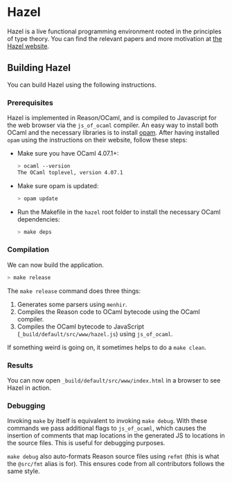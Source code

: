# Hazel

Hazel is a live functional programming environment rooted in the principles
of type theory. You can find the relevant papers and more motivation at
[the Hazel website](https://hazel.org/).

## Building Hazel
You can build Hazel using the following instructions.

### Prerequisites

Hazel is implemented in Reason/OCaml, and is compiled to Javascript for the web browser via the `js_of_ocaml` compiler. An easy way to install both OCaml and the necessary libraries is to install [opam](https://opam.ocaml.org/). After having installed `opam` using the instructions on their website, follow these steps:

  - Make sure you have OCaml 4.07.1+:

    ```sh
    > ocaml --version
    The OCaml toplevel, version 4.07.1
    ```

  - Make sure opam is updated:

    ```sh
    > opam update
    ```

  - Run the Makefile in the `hazel` root folder to install the necessary OCaml dependencies:

    ```sh
    > make deps
    ```

### Compilation

We can now build the application.

```sh
> make release
```

The `make release` command does three things:

1. Generates some parsers using `menhir`.
2. Compiles the Reason code to OCaml bytecode using the OCaml compiler.
3. Compiles the OCaml bytecode to JavaScript (`_build/default/src/www/hazel.js`) using `js_of_ocaml`.

If something weird is going on, it sometimes helps to do a `make clean`.

### Results
You can now open `_build/default/src/www/index.html` in a browser to see Hazel in action.

### Debugging
Invoking `make` by itself is equivalent to invoking `make debug`. With these commands we pass additional flags to `js_of_ocaml`, which causes the insertion of comments that map locations in the generated JS to locations in the source files. This is useful for debugging purposes.

`make debug` also auto-formats Reason source files using `refmt` (this is what the `@src/fmt` alias is for). This ensures code from all contributors follows the same style.
